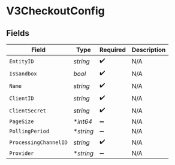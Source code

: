 # V3CheckoutConfig

## Fields

| Field                 | Type       | Required           | Description |
| --------------------- | ---------- | ------------------ | ----------- |
| `EntityID`            | _string_   | :heavy_check_mark: | N/A         |
| `IsSandbox`           | _bool_     | :heavy_check_mark: | N/A         |
| `Name`                | _string_   | :heavy_check_mark: | N/A         |
| `ClientID`            | _string_   | :heavy_check_mark: | N/A         |
| `ClientSecret`        | _string_   | :heavy_check_mark: | N/A         |
| `PageSize`            | \*_int64_  | :heavy_minus_sign: | N/A         |
| `PollingPeriod`       | \*_string_ | :heavy_minus_sign: | N/A         |
| `ProcessingChannelID` | _string_   | :heavy_check_mark: | N/A         |
| `Provider`            | \*_string_ | :heavy_minus_sign: | N/A         |
